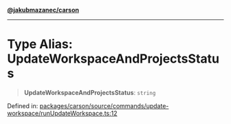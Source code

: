 [**@jakubmazanec/carson**](../README.md)

---

# Type Alias: UpdateWorkspaceAndProjectsStatus

> **UpdateWorkspaceAndProjectsStatus**: `string`

Defined in:
[packages/carson/source/commands/update-workspace/runUpdateWorkspace.ts:12](https://github.com/jakubmazanec/tools/blob/797379ce98752dc838b82c8398e04d90c58ce9e7/packages/carson/source/commands/update-workspace/runUpdateWorkspace.ts#L12)
